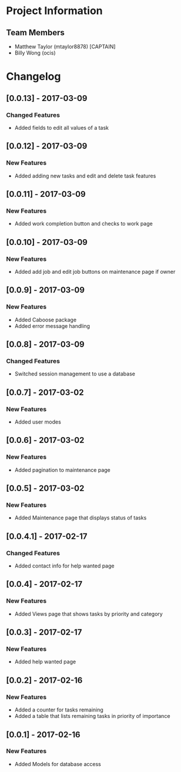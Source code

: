 # Project Information
## Team Members
- Matthew Taylor (mtaylor8878) [CAPTAIN]
- Billy Wong     (ocis)

# Changelog
## [0.0.13] - 2017-03-09
### Changed Features
- Added fields to edit all values of a task

## [0.0.12] - 2017-03-09
### New Features
- Added adding new tasks and edit and delete task features

## [0.0.11] - 2017-03-09
### New Features
- Added work completion button and checks to work page

## [0.0.10] - 2017-03-09
### New Features
- Added add job and edit job buttons on maintenance page if owner

## [0.0.9] - 2017-03-09
### New Features
- Added Caboose package
- Added error message handling

## [0.0.8] - 2017-03-09
### Changed Features
- Switched session management to use a database

## [0.0.7] - 2017-03-02
### New Features
- Added user modes

## [0.0.6] - 2017-03-02
### New Features
- Added pagination to maintenance page

## [0.0.5] - 2017-03-02
### New Features
- Added Maintenance page that displays status of tasks

## [0.0.4.1] - 2017-02-17
### Changed Features
- Added contact info for help wanted page

## [0.0.4] - 2017-02-17
### New Features
- Added Views page that shows tasks by priority and category

## [0.0.3] - 2017-02-17
### New Features
- Added help wanted page

## [0.0.2] - 2017-02-16
### New Features
- Added a counter for tasks remaining
- Added a table that lists remaining tasks in priority of importance

## [0.0.1] - 2017-02-16
### New Features
- Added Models for database access
